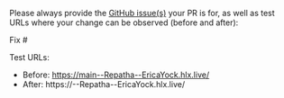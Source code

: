 Please always provide the [GitHub issue(s)](../issues) your PR is for, as well as test URLs where your change can be observed (before and after):

Fix #<gh-issue-id>

Test URLs:
- Before: https://main--Repatha--EricaYock.hlx.live/
- After: https://<branch>--Repatha--EricaYock.hlx.live/
